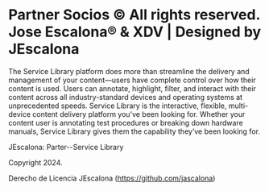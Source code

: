 # Partner Socios © All rights reserved. Jose Escalona® & XDV | Designed by JEscalona

The Service Library platform does more than streamline the delivery and management of your content—users have complete control over how their content is used. Users can annotate, highlight, filter, and interact with their content across all industry-standard devices and operating systems at unprecedented speeds. Service Library is the interactive, flexible, multi-device content delivery platform you’ve been looking for. Whether your content user is annotating test procedures or breaking down hardware manuals, Service Library gives them the capability they’ve been looking for.


JEscalona: Parter--Service Library

Copyright 2024.

Derecho de Licencia JEscalona (https://github.com/jascalona)

